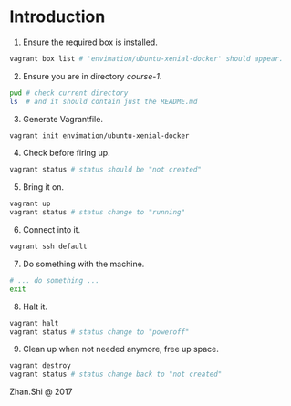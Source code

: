 # Introduction

1. Ensure the required box is installed.

```bash
vagrant box list # 'envimation/ubuntu-xenial-docker' should appear.
```

2. Ensure you are in directory *course-1*.

```bash
pwd # check current directory
ls  # and it should contain just the README.md
```

3. Generate Vagrantfile.

```bash
vagrant init envimation/ubuntu-xenial-docker
```

4. Check before firing up.

```bash
vagrant status # status should be "not created"
```

5. Bring it on.

```bash
vagrant up
vagrant status # status change to "running"
```

6. Connect into it.

```bash
vagrant ssh default
```

7. Do something with the machine.

```bash
# ... do something ...
exit
```

8. Halt it.

```bash
vagrant halt
vagrant status # status change to "poweroff"
```

9. Clean up when not needed anymore, free up space.

```bash
vagrant destroy
vagrant status # status change back to "not created"
```

Zhan.Shi @ 2017
